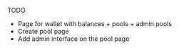 TODO

- Page for wallet with balances + pools + admin pools
- Create pool page
- Add admin interface on the pool page
